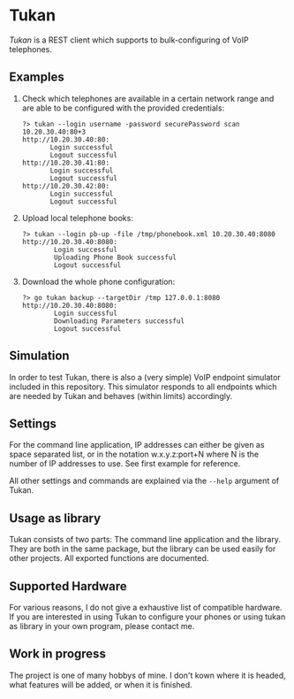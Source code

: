 Tukan
===

*Tukan* is a REST client which supports to bulk-configuring of VoIP telephones.

Examples
---

1. Check which telephones are available in a certain network range and are able to be configured with
the provided credentials:
    ```shell script
    ?> tukan --login username -password securePassword scan 10.20.30.40:80+3
    http://10.20.30.40:80:
           Login successful
           Logout successful
    http://10.20.30.41:80:
           Login successful
           Logout successful
    http://10.20.30.42:80:
           Login successful
           Logout successful
    ```
2. Upload local telephone books:
   ```shell script
   ?> tukan --login pb-up -file /tmp/phonebook.xml 10.20.30.40:8080
   http://10.20.30.40:8080:
           Login successful
           Uploading Phone Book successful
           Logout successful
   ```
3. Download the whole phone configuration:
   ```shell script
   ?> go tukan backup --targetDir /tmp 127.0.0.1:8080
   http://10.20.30.40:8080:
           Login successful
           Downloading Parameters successful
           Logout successful
   ```
Simulation
---
In order to test Tukan, there is also a (very simple) VoIP endpoint simulator included
in this repository. This simulator responds to all endpoints which are needed by
Tukan and behaves (within limits) accordingly.
   
Settings
---
For the command line application, IP addresses can either be given as space separated list,
or in the notation w.x.y.z:port+N where N is the number of IP addresses to use. See first example for reference.

All other settings and commands are explained via the `--help` argument of Tukan.

Usage as library
---
Tukan consists of two parts: The command line application and the library. They are both
in the same package, but the library can be used easily for other projects. All exported
functions are documented.

Supported Hardware
---
For various reasons, I do not give a exhaustive list of compatible hardware. If you are
interested in using Tukan to configure your phones or using tukan as library in your own program,
please contact me.

Work in progress
---

The project is one of many hobbys of mine. I don't kown where it is headed, what features will be added,
or when it is finished.
 